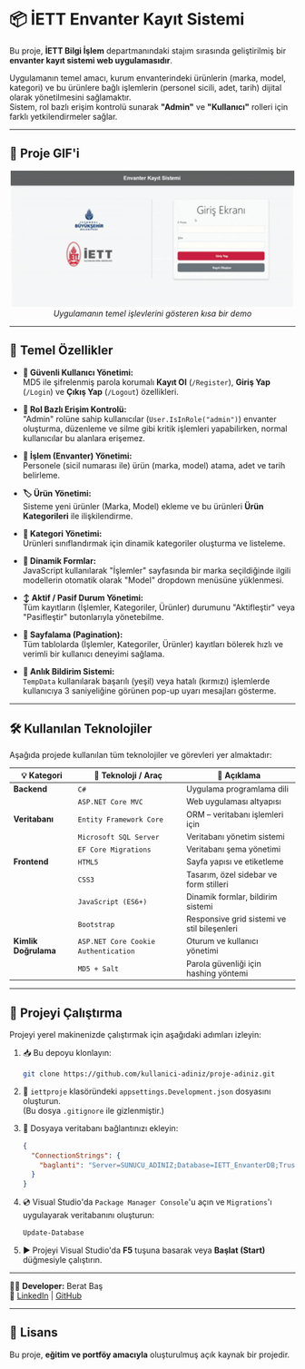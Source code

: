 # 📦 İETT Envanter Kayıt Sistemi

Bu proje, **İETT Bilgi İşlem** departmanındaki stajım sırasında geliştirilmiş bir **envanter kayıt sistemi web uygulamasıdır**.

Uygulamanın temel amacı, kurum envanterindeki ürünlerin (marka, model, kategori) ve bu ürünlere bağlı işlemlerin (personel sicili, adet, tarih) dijital olarak yönetilmesini sağlamaktır.  
Sistem, rol bazlı erişim kontrolü sunarak **"Admin"** ve **"Kullanıcı"** rolleri için farklı yetkilendirmeler sağlar.

---

## 🎥 Proje GIF'i

<p align="center">
  <img src="./envanterprojesi.gif" alt="İETT Envanter Kayıt Sistemi Önizleme" width="500"/>
  <br>
  <em>Uygulamanın temel işlevlerini gösteren kısa bir demo</em>
</p>

---

## 🚀 Temel Özellikler

- **🔐 Güvenli Kullanıcı Yönetimi:**  
  MD5 ile şifrelenmiş parola korumalı **Kayıt Ol** (`/Register`), **Giriş Yap** (`/Login`) ve **Çıkış Yap** (`/Logout`) özellikleri.

- **👮 Rol Bazlı Erişim Kontrolü:**  
  "Admin" rolüne sahip kullanıcılar (`User.IsInRole("admin")`) envanter oluşturma, düzenleme ve silme gibi kritik işlemleri yapabilirken, normal kullanıcılar bu alanlara erişemez.

- **🚚 İşlem (Envanter) Yönetimi:**  
  Personele (sicil numarası ile) ürün (marka, model) atama, adet ve tarih belirleme.

- **🏷️ Ürün Yönetimi:**  
  Sisteme yeni ürünler (Marka, Model) ekleme ve bu ürünleri **Ürün Kategorileri** ile ilişkilendirme.

- **📁 Kategori Yönetimi:**  
  Ürünleri sınıflandırmak için dinamik kategoriler oluşturma ve listeleme.

- **🔄 Dinamik Formlar:**  
  JavaScript kullanılarak "İşlemler" sayfasında bir marka seçildiğinde ilgili modellerin otomatik olarak "Model" dropdown menüsüne yüklenmesi.

- **↕️ Aktif / Pasif Durum Yönetimi:**  
  Tüm kayıtların (İşlemler, Kategoriler, Ürünler) durumunu "Aktifleştir" veya "Pasifleştir" butonlarıyla yönetebilme.

- **📄 Sayfalama (Pagination):**  
  Tüm tablolarda (İşlemler, Kategoriler, Ürünler) kayıtları bölerek hızlı ve verimli bir kullanıcı deneyimi sağlama.

- **🔔 Anlık Bildirim Sistemi:**  
  `TempData` kullanılarak başarılı (yeşil) veya hatalı (kırmızı) işlemlerde kullanıcıya 3 saniyeliğine görünen pop-up uyarı mesajları gösterme.

---

## 🛠️ Kullanılan Teknolojiler

Aşağıda projede kullanılan tüm teknolojiler ve görevleri yer almaktadır:

| 💡 Kategori | 🧩 Teknoloji / Araç | 📝 Açıklama |
|-------------|--------------------|-------------|
| **Backend** | `C#` | Uygulama programlama dili |
|  | `ASP.NET Core MVC` | Web uygulaması altyapısı |
| **Veritabanı** | `Entity Framework Core` | ORM – veritabanı işlemleri için |
|  | `Microsoft SQL Server` | Veritabanı yönetim sistemi |
|  | `EF Core Migrations` | Veritabanı şema yönetimi |
| **Frontend** | `HTML5` | Sayfa yapısı ve etiketleme |
|  | `CSS3` | Tasarım, özel sidebar ve form stilleri |
|  | `JavaScript (ES6+)` | Dinamik formlar, bildirim sistemi |
|  | `Bootstrap` | Responsive grid sistemi ve stil bileşenleri |
| **Kimlik Doğrulama** | `ASP.NET Core Cookie Authentication` | Oturum ve kullanıcı yönetimi |
|  | `MD5 + Salt` | Parola güvenliği için hashing yöntemi |

---

## 🏁 Projeyi Çalıştırma

Projeyi yerel makinenizde çalıştırmak için aşağıdaki adımları izleyin:

1. 📥 Bu depoyu klonlayın:
    ```bash
    git clone https://github.com/kullanici-adiniz/proje-adiniz.git
    ```

2. 🧩 `iettproje` klasöründeki `appsettings.Development.json` dosyasını oluşturun.  
   (Bu dosya `.gitignore` ile gizlenmiştir.)

3. 🔌 Dosyaya veritabanı bağlantınızı ekleyin:
    ```json
    {
      "ConnectionStrings": {
        "baglanti": "Server=SUNUCU_ADINIZ;Database=IETT_EnvanterDB;Trusted_Connection=True;TrustServerCertificate=True;"
      }
    }
    ```

4. 💿 Visual Studio'da `Package Manager Console`'u açın ve `Migrations`'ı uygulayarak veritabanını oluşturun:
    ```powershell
    Update-Database
    ```

5. ▶️ Projeyi Visual Studio'da **F5** tuşuna basarak veya **Başlat (Start)** düğmesiyle çalıştırın.

---

👨‍💻 **Developer:** Berat Baş  
🔗 [LinkedIn](https://www.linkedin.com/in/berat-baş-6a91a3274) | [GitHub](https://github.com/BeratBass)


---

## 🪪 Lisans

Bu proje, **eğitim ve portföy amacıyla** oluşturulmuş açık kaynak bir projedir.  





